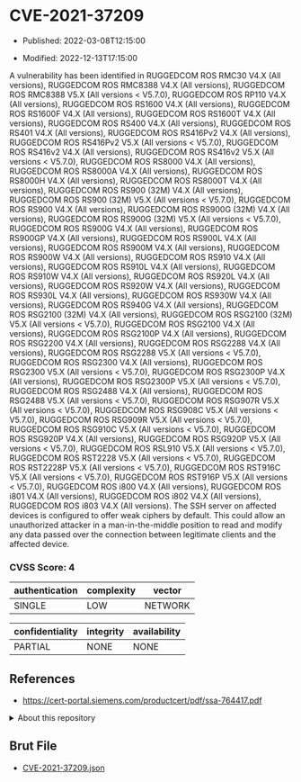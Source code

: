 # CVE-2021-37209

- Published: 2022-03-08T12:15:00

- Modified: 2022-12-13T17:15:00

A vulnerability has been identified in RUGGEDCOM ROS RMC30 V4.X (All versions), RUGGEDCOM ROS RMC8388 V4.X (All versions), RUGGEDCOM ROS RMC8388 V5.X (All versions < V5.7.0), RUGGEDCOM ROS RP110 V4.X (All versions), RUGGEDCOM ROS RS1600 V4.X (All versions), RUGGEDCOM ROS RS1600F V4.X (All versions), RUGGEDCOM ROS RS1600T V4.X (All versions), RUGGEDCOM ROS RS400 V4.X (All versions), RUGGEDCOM ROS RS401 V4.X (All versions), RUGGEDCOM ROS RS416Pv2 V4.X (All versions), RUGGEDCOM ROS RS416Pv2 V5.X (All versions < V5.7.0), RUGGEDCOM ROS RS416v2 V4.X (All versions), RUGGEDCOM ROS RS416v2 V5.X (All versions < V5.7.0), RUGGEDCOM ROS RS8000 V4.X (All versions), RUGGEDCOM ROS RS8000A V4.X (All versions), RUGGEDCOM ROS RS8000H V4.X (All versions), RUGGEDCOM ROS RS8000T V4.X (All versions), RUGGEDCOM ROS RS900 (32M) V4.X (All versions), RUGGEDCOM ROS RS900 (32M) V5.X (All versions < V5.7.0), RUGGEDCOM ROS RS900 V4.X (All versions), RUGGEDCOM ROS RS900G (32M) V4.X (All versions), RUGGEDCOM ROS RS900G (32M) V5.X (All versions < V5.7.0), RUGGEDCOM ROS RS900G V4.X (All versions), RUGGEDCOM ROS RS900GP V4.X (All versions), RUGGEDCOM ROS RS900L V4.X (All versions), RUGGEDCOM ROS RS900M V4.X (All versions), RUGGEDCOM ROS RS900W V4.X (All versions), RUGGEDCOM ROS RS910 V4.X (All versions), RUGGEDCOM ROS RS910L V4.X (All versions), RUGGEDCOM ROS RS910W V4.X (All versions), RUGGEDCOM ROS RS920L V4.X (All versions), RUGGEDCOM ROS RS920W V4.X (All versions), RUGGEDCOM ROS RS930L V4.X (All versions), RUGGEDCOM ROS RS930W V4.X (All versions), RUGGEDCOM ROS RS940G V4.X (All versions), RUGGEDCOM ROS RSG2100 (32M) V4.X (All versions), RUGGEDCOM ROS RSG2100 (32M) V5.X (All versions < V5.7.0), RUGGEDCOM ROS RSG2100 V4.X (All versions), RUGGEDCOM ROS RSG2100P V4.X (All versions), RUGGEDCOM ROS RSG2200 V4.X (All versions), RUGGEDCOM ROS RSG2288 V4.X (All versions), RUGGEDCOM ROS RSG2288 V5.X (All versions < V5.7.0), RUGGEDCOM ROS RSG2300 V4.X (All versions), RUGGEDCOM ROS RSG2300 V5.X (All versions < V5.7.0), RUGGEDCOM ROS RSG2300P V4.X (All versions), RUGGEDCOM ROS RSG2300P V5.X (All versions < V5.7.0), RUGGEDCOM ROS RSG2488 V4.X (All versions), RUGGEDCOM ROS RSG2488 V5.X (All versions < V5.7.0), RUGGEDCOM ROS RSG907R V5.X (All versions < V5.7.0), RUGGEDCOM ROS RSG908C V5.X (All versions < V5.7.0), RUGGEDCOM ROS RSG909R V5.X (All versions < V5.7.0), RUGGEDCOM ROS RSG910C V5.X (All versions < V5.7.0), RUGGEDCOM ROS RSG920P V4.X (All versions), RUGGEDCOM ROS RSG920P V5.X (All versions < V5.7.0), RUGGEDCOM ROS RSL910 V5.X (All versions < V5.7.0), RUGGEDCOM ROS RST2228 V5.X (All versions < V5.7.0), RUGGEDCOM ROS RST2228P V5.X (All versions < V5.7.0), RUGGEDCOM ROS RST916C V5.X (All versions < V5.7.0), RUGGEDCOM ROS RST916P V5.X (All versions < V5.7.0), RUGGEDCOM ROS i800 V4.X (All versions), RUGGEDCOM ROS i801 V4.X (All versions), RUGGEDCOM ROS i802 V4.X (All versions), RUGGEDCOM ROS i803 V4.X (All versions). The SSH server on affected devices is configured to offer weak ciphers by default. This could allow an unauthorized attacker in a man-in-the-middle position to read and modify any data passed over the connection between legitimate clients and the affected device.

### CVSS Score: **4**

| authentication | complexity | vector |
| --- | --- | --- |
| SINGLE | LOW | NETWORK |

| confidentiality | integrity | availability |
| --- | --- | --- |
| PARTIAL | NONE | NONE |

## References

* https://cert-portal.siemens.com/productcert/pdf/ssa-764417.pdf

<details>
<summary>About this repository</summary> 

  This repository is part of the project [Live Hack CVE](https://github.com/Live-Hack-CVE). Main website can be found [www.live-hack.org](https://www.live-hack.org) 
  
  Made by [Sn0wAlice](https://github.com/Sn0wAlice) for the people that care about security and need to have a feed of the latest CVEs. Hope you enjoy it, don't forget to star the repo and follow me on [Twitter](https://twitter.com/Sn0wAlice) and [Github](https://github.com/Sn0wAlice). And that is my [personnal website](https://www.alice-snow.me/)

  - [Home Page](https://github.com/Live-Hack-CVE)
  - [Framework](https://github.com/Live-Hack-CVE/cve-framework)
  - [CVE database](https://github.com/Live-Hack-CVE/full_database)
  - [Changelog](https://github.com/Live-Hack-CVE/Changelog)
</details>

## Brut File

* [CVE-2021-37209.json](https://raw.githubusercontent.com/Live-Hack-CVE/full_database/main/cves/2021/CVE-2021-37209.json)

